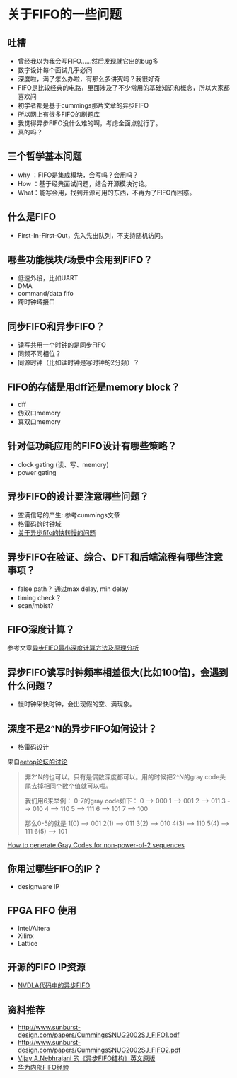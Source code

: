 # 关于FIFO的一些问题 

## 吐槽

- 曾经我以为我会写FIFO......然后发现就它出的bug多
- 数字设计每个面试几乎必问
- 深度啦，满了怎么办啦，有那么多讲究吗？我很好奇
- FIFO是比较经典的电路，里面涉及了不少常用的基础知识和概念，所以大家都喜欢问
- 初学者都是基于cummings那片文章的异步FIFO
- 所以网上有很多FIFO的刷题库
- 我觉得异步FIFO没什么难的啊，考虑全面点就行了。
- 真的吗？


## 三个哲学基本问题

- why ：FIFO是集成模块，会写吗？会用吗？
- How ：基于经典面试问题，结合开源模块讨论。
- What：能写会用，找到开源可用的东西，不再为了FIFO而困惑。


## 什么是FIFO

- First-In-First-Out，先入先出队列，不支持随机访问。


## 哪些功能模块/场景中会用到FIFO？

- 低速外设，比如UART
- DMA
- command/data fifo
- 跨时钟域接口

## 同步FIFO和异步FIFO？

- 读写共用一个时钟的是同步FIFO
- 同频不同相位？
- 同源时钟（比如读时钟是写时钟的2分频）？


## FIFO的存储是用dff还是memory block？

- dff
- 伪双口memory
- 真双口memory


## 针对低功耗应用的FIFO设计有哪些策略？

- clock gating (读、写、memory)
- power gating

## 异步FIFO的设计要注意哪些问题？

- 空满信号的产生: 参考cummings文章
- 格雷码跨时钟域
- [关于异步fifo的快转慢的问题](https://zhuanlan.zhihu.com/p/22681019)

## 异步FIFO在验证、综合、DFT和后端流程有哪些注意事项？

- false path？ 通过max delay, min delay
- timing check？
- scan/mbist?

## FIFO深度计算？

参考文章[异步FIFO最小深度计算方法及原理分析](https://blog.csdn.net/u011412586/article/details/10241585/)

## 异步FIFO读写时钟频率相差很大(比如100倍)，会遇到什么问题？

- 慢时钟采快时钟，会出现假的空、满现象。

## 深度不是2^N的异步FIFO如何设计？

- 格雷码设计

来自[eetop论坛的讨论](http://bbs.eetop.cn/viewthread.php?tid=439464&extra=&page=1)
> 非2^N的也可以。只有是偶数深度都可以。用的时候把2^N的gray code头尾去掉相同个数个值就可以啦。
> 
> 我们用6来举例：
> 0-7的gray code如下：
> 0 --> 000
> 1 --> 001
> 2 --> 011
> 3 --> 010
> 4 --> 110
> 5 --> 111
> 6 --> 101
> 7 --> 100 
> 
> 那么0-5的就是
> 1(0) --> 001
> 2(1) --> 011
> 3(2) --> 010
> 4(3) --> 110
> 5(4) --> 111
> 6(5) --> 101

[How to generate Gray Codes for non-power-of-2 sequences](https://www.eetimes.com/document.asp?doc_id=1274581&page_number=1)



## 你用过哪些FIFO的IP？

- designware IP


## FPGA FIFO 使用

- Intel/Altera
- Xilinx
- Lattice 


## 开源的FIFO IP资源

- [NVDLA代码中的异步FIFO](https://github.com/nvdla/hw/blob/nvdlav1/vmod/nvdla/csb_master/NV_NVDLA_CSB_MASTER_falcon2csb_fifo.v)


## 资料推荐

- http://www.sunburst-design.com/papers/CummingsSNUG2002SJ_FIFO1.pdf
- http://www.sunburst-design.com/papers/CummingsSNUG2002SJ_FIFO2.pdf
- [Vijay A.Nebhrajani 的《异步FIFO结构》英文原版](http://bbs.eetop.cn/thread-460997-1-1.html)
- [华为内部FIFO经验](http://bbs.eetop.cn/thread-286177-1-1.html)

